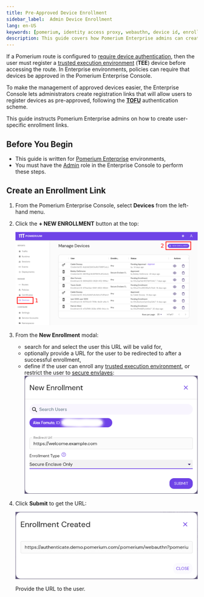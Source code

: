 ```yaml
---
title: Pre-Approved Device Enrollment
sidebar_label:  Admin Device Enrollment
lang: en-US
keywords: [pomerium, identity access proxy, webauthn, device id, enroll, enrollment, authentication, authorization, enterprise]
description: This guide covers how Pomerium Enterprise admins can create pre-approved device registration links.
---
```


If a Pomerium route is configured to [require device authentication](/docs/topics/ppl#device-matcher), then the user must register a [trusted execution environment](/docs/topics/device-identity#authenticated-device-types) (**TEE**) device before accessing the route. In Enterprise environments, policies can require that devices be approved in the Pomerium Enterprise Console.

To make the management of approved devices easier, the Enterprise Console lets administrators create registration links that will allow users to register devices as pre-approved, following the [**TOFU**](https://en.wikipedia.org/wiki/Trust_on_first_use) authentication scheme.

This guide instructs Pomerium Enterprise admins on how to create user-specific enrollment links.

## Before You Begin

- This guide is written for [Pomerium Enterprise](/docs/enterprise/about) environments,
- You must have the [Admin](/docs/enterprise/concepts#admin) role in the Enterprise Console to perform these steps.

## Create an Enrollment Link

1. From the Pomerium Enterprise Console, select **Devices** from the left-hand menu.

1. Click the **+ NEW ENROLLMENT** button at the top:

   ![Visualization of the fist two steps in creating a device enrollment link](img/admin-enroll-1.png)

1. From the **New Enrollment** modal:

    - search for and select the user this URL will be valid for,
    - optionally provide a URL for the user to be redirected to after a successful enrollment,
    - define if the user can enroll any [trusted execution environment](/docs/overview/glossary#trusted-execution-environment), or restrict the user to [secure envlaves](/docs/overview/glossary#secure-enclave):
    ![Screenshot of the New Enrollment Modal](img/new-enrollment.png)

1. Click **Submit** to get the URL:

    ![Screenshot of a new enrollment link](img/enrollment-created.png)

    Provide the URL to the user.
